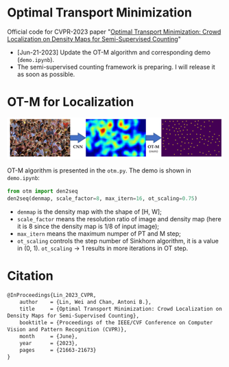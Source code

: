 # Optimal Transport Minimization
Official code for CVPR-2023 paper "[Optimal Transport Minimization: Crowd Localization on Density Maps for Semi-Supervised Counting](https://openaccess.thecvf.com/content/CVPR2023/html/Lin_Optimal_Transport_Minimization_Crowd_Localization_on_Density_Maps_for_Semi-Supervised_CVPR_2023_paper.html)"


- [Jun-21-2023] Update the OT-M algorithm and corresponding demo (`demo.ipynb`).
- The semi-supervised counting framework is preparing. I will release it as soon as possible.

# OT-M for Localization

![OT-M](md-files/otm_loc.png)

OT-M algorithm is presented in the `otm.py`. The demo is shown in `demo.ipynb`:
```python
from otm import den2seq
den2seq(denmap, scale_factor=8, max_itern=16, ot_scaling=0.75)
```
- `denmap` is the density map with the shape of [H, W];
- `scale_factor` means the resolution ratio of image and density map (here it is 8 since the density map is 1/8 of input image);
- `max_itern` means the maximum numper of PT and M step;
- `ot_scaling` controls the step number of Sinkhorn algorithm, it is a value in (0, 1). `ot_scaling`$\rightarrow 1$ results in more iterations in OT step.


# Citation
```
@InProceedings{Lin_2023_CVPR,
    author    = {Lin, Wei and Chan, Antoni B.},
    title     = {Optimal Transport Minimization: Crowd Localization on Density Maps for Semi-Supervised Counting},
    booktitle = {Proceedings of the IEEE/CVF Conference on Computer Vision and Pattern Recognition (CVPR)},
    month     = {June},
    year      = {2023},
    pages     = {21663-21673}
}
```
